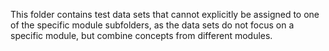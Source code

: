 This folder contains test data sets that cannot explicitly be assigned to one of the specific module subfolders, as the data sets do not focus on a specific module, but combine concepts from different modules.
